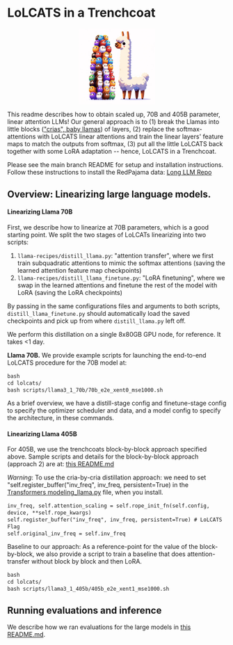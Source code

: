 
# LoLCATS in a Trenchcoat

<p align="center">
<img src="assets/hedgehog_llamas_big.png" align='center' width=35% height=35%>
</p>

This readme describes how to obtain scaled up, 70B and 405B parameter, linear attention LLMs! Our general approach is to (1) break the Llamas into little blocks (["crias", baby llamas](https://en.wikipedia.org/wiki/Cria)) of layers, (2) replace the softmax-attentions with LoLCATS linear attentions and train the linear layers' feature maps to match the outputs from softmax, (3) put all the little LoLCATS back together with some LoRA adaptation -- hence, LoLCATS in a Trenchcoat.


Please see the main branch README for setup and installation instructions. Follow these instructions to install the RedPajama data: [Long LLM Repo](https://github.com/FlagOpen/FlagEmbedding/tree/master/Long_LLM/longllm_qlora#data)


## Overview: Linearizing large language models.

#### Linearizing Llama 70B

First, we describe how to linearize at 70B parameters, which is a good starting point. We split the two stages of LoLCATs linearizing into two scripts:

1. `llama-recipes/distill_llama.py`: "attention transfer", where we first train subquadratic attentions to mimic the softmax attentions (saving the learned attention feature map checkpoints)
2. `llama-recipes/distill_llama_finetune.py`: "LoRA finetuning", where we swap in the learned attentions and finetune the rest of the model with LoRA (saving the LoRA checkpoints)

By passing in the same configurations files and arguments to both scripts, `distill_llama_finetune.py` should automatically load the saved checkpoints and pick up from where `distill_llama.py` left off.

We perform this distillation on a single 8x80GB GPU node, for reference. It takes <1 day.

**Llama 70B.** We provide example scripts for launching the end-to-end LoLCATS procedure for the 70B model at: 
```
bash 
cd lolcats/
bash scripts/llama3_1_70b/70b_e2e_xent0_mse1000.sh
```
As a brief overview, we have a distill-stage config and finetune-stage config to specify the optimizer scheduler and data, and a model config to specify the architecture, in these commands.

#### Linearizing Llama 405B

For 405B, we use the trenchcoats block-by-block approach specified above. Sample scripts and details for the block-by-block approach (approach 2) are at: [this README.md](https://github.com/HazyResearch/lolcats/tree/lolcats-scaled/scripts/llama3_1_405b/trenchcoat)

*Warning*: To use the cria-by-cria distillation approach: we need to set "self.register_buffer("inv_freq", inv_freq, persistent=True) in the [Transformers modeling_llama.py](https://github.com/huggingface/transformers/blob/main/src/transformers/models/llama/modeling_llama.py) file, when you install.

```
inv_freq, self.attention_scaling = self.rope_init_fn(self.config, device, **self.rope_kwargs)
self.register_buffer("inv_freq", inv_freq, persistent=True) # LoLCATS Flag 
self.original_inv_freq = self.inv_freq
```

Baseline to our approach: As a reference-point for the value of the block-by-block, we also provide a script to train a baseline that does attention-transfer without block by block and then LoRA.
```
bash 
cd lolcats/
bash scripts/llama3_1_405b/405b_e2e_xent1_mse1000.sh
```

## Running evaluations and inference

We describe how we ran evaluations for the large models in [this README.md](https://github.com/HazyResearch/lolcats/tree/lolcats-scaled/inference).

